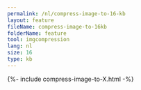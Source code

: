 ```yaml
---
permalink: /nl/compress-image-to-16-kb
layout: feature
fileName: compress-image-to-16kb
folderName: feature
tool: imgcompression
lang: nl
size: 16
type: kb
---
```


{%- include compress-image-to-X.html -%}

